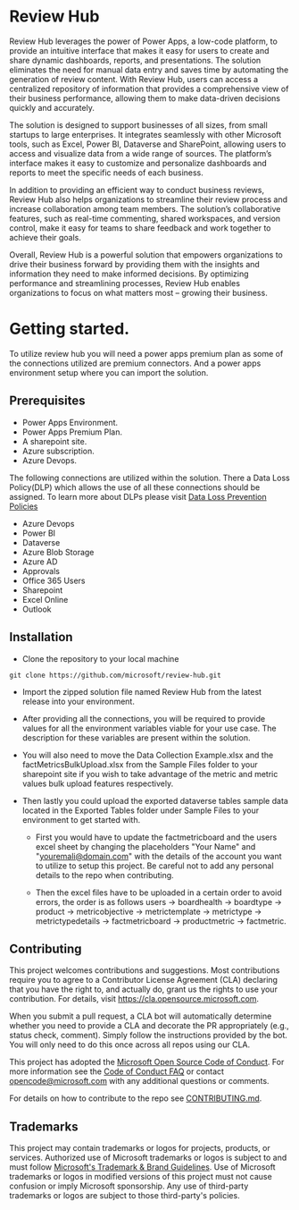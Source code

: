 # Review Hub

Review Hub leverages the power of Power Apps, a low-code platform, to provide an intuitive interface that makes it easy for users to create and share dynamic dashboards, reports, and presentations. The solution eliminates the need for manual data entry and saves time by automating the generation of review content. With Review Hub, users can access a centralized repository of information that provides a comprehensive view of their business performance, allowing them to make data-driven decisions quickly and accurately. 

The solution is designed to support businesses of all sizes, from small startups to large enterprises. It integrates seamlessly with other Microsoft tools, such as Excel, Power BI, Dataverse and SharePoint, allowing users to access and visualize data from a wide range of sources. The platform’s interface makes it easy to customize and personalize dashboards and reports to meet the specific needs of each business. 

In addition to providing an efficient way to conduct business reviews, Review Hub also helps organizations to streamline their review process and increase collaboration among team members. The solution’s collaborative features, such as real-time commenting, shared workspaces, and version control, make it easy for teams to share feedback and work together to achieve their goals. 

Overall, Review Hub is a powerful solution that empowers organizations to drive their business forward by providing them with the insights and information they need to make informed decisions. By optimizing performance and streamlining processes, Review Hub enables organizations to focus on what matters most – growing their business.

# Getting started.

To utilize review hub you will need a power apps premium plan as some of the connections utilized are premium connectors. And a power apps environment setup where you can import the solution.

## Prerequisites

- Power Apps Environment.
- Power Apps Premium Plan.
- A sharepoint site.
- Azure subscription.
- Azure Devops.

The following connections are utilized within the solution. There a Data Loss Policy(DLP) which allows the use of all these connections should be assigned. To learn more about DLPs please visit [Data Loss Prevention Policies](https://learn.microsoft.com/en-us/power-platform/admin/wp-data-loss-prevention)

- Azure Devops
- Power BI
- Dataverse
- Azure Blob Storage
- Azure AD
- Approvals
- Office 365 Users
- Sharepoint
- Excel Online
- Outlook

## Installation

- Clone the repository to your local machine 
```
git clone https://github.com/microsoft/review-hub.git
```
- Import the zipped solution file named Review Hub from the latest release into your environment.

- After providing all the connections, you will be required to provide values for all the environment variables viable for your use case. The description for these variables are present within the solution.

- You will also need to move the Data Collection Example.xlsx and the factMetricsBulkUpload.xlsx from the Sample Files folder to your sharepoint site if you wish to take advantage of the metric and metric values bulk upload features respectively.

- Then lastly you could upload the exported dataverse tables sample data located in the Exported Tables folder under Sample Files to your environment to get started with.

  - First you would have to update the factmetricboard and the users excel sheet by changing the placeholders "Your Name" and "youremali@domain.com" with the details of the account you want to utilize to setup this project. Be careful not to add any personal details to the repo when contributing.
 
  - Then the excel files have to be uploaded in a certain order to avoid errors, the order is as follows users -> boardhealth -> boardtype -> product -> metricobjective -> metrictemplate -> metrictype -> metrictypedetails -> factmetricboard -> productmetric -> factmetric.

## Contributing

This project welcomes contributions and suggestions.  Most contributions require you to agree to a
Contributor License Agreement (CLA) declaring that you have the right to, and actually do, grant us
the rights to use your contribution. For details, visit https://cla.opensource.microsoft.com.

When you submit a pull request, a CLA bot will automatically determine whether you need to provide
a CLA and decorate the PR appropriately (e.g., status check, comment). Simply follow the instructions
provided by the bot. You will only need to do this once across all repos using our CLA.

This project has adopted the [Microsoft Open Source Code of Conduct](https://opensource.microsoft.com/codeofconduct/).
For more information see the [Code of Conduct FAQ](https://opensource.microsoft.com/codeofconduct/faq/) or
contact [opencode@microsoft.com](mailto:opencode@microsoft.com) with any additional questions or comments.

For details on how to contribute to the repo see [CONTRIBUTING.md](CONTRIBUTING.md).

## Trademarks

This project may contain trademarks or logos for projects, products, or services. Authorized use of Microsoft 
trademarks or logos is subject to and must follow 
[Microsoft's Trademark & Brand Guidelines](https://www.microsoft.com/en-us/legal/intellectualproperty/trademarks/usage/general).
Use of Microsoft trademarks or logos in modified versions of this project must not cause confusion or imply Microsoft sponsorship.
Any use of third-party trademarks or logos are subject to those third-party's policies.

